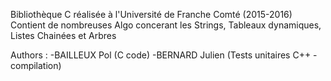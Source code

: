 Bibliothèque C réalisée à l'Université de Franche Comté (2015-2016)
Contient de nombreuses Algo concerant les Strings, Tableaux dynamiques, Listes Chainées et Arbres

Authors :
	-BAILLEUX Pol (C code)
	-BERNARD Julien (Tests unitaires C++ - compilation)
